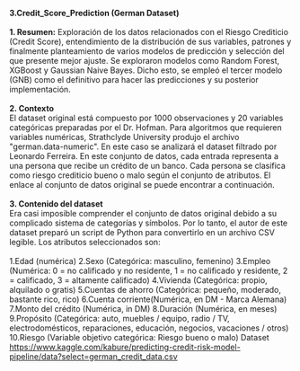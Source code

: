 <b>3.Credit_Score_Prediction (German Dataset) </b> 
<br> <br>
<b>1. Resumen:</b> Exploración de los datos relacionados con el Riesgo Crediticio (Credit Score), entendimiento de la distribución de sus variables, patrones y finalmente planteamiento de varios modelos de predicción y selección del que presente mejor ajuste. 
Se exploraron modelos como Random Forest, XGBoost y Gaussian Naive Bayes. Dicho esto, se empleó el tercer modelo (GNB) como el definitivo para hacer las predicciones y su posterior implementación.
<br> <br>
<b>2. Contexto </b> <br>
El dataset original está compuesto por 1000 observaciones y 20 variables categóricas preparadas por el Dr. Hofman. Para algoritmos que requieren variables numéricas, Strathclyde University produjo el archivo "german.data-numeric". En este caso se analizará el dataset filtrado por Leonardo Ferreira. En este conjunto de datos, cada entrada representa a una persona que recibe un crédito de un banco. Cada persona se clasifica como riesgo crediticio bueno o malo según el conjunto de atributos. El enlace al conjunto de datos original se puede encontrar a continuación.
<br> <br>
<b>3. Contenido del dataset </b> <br>
Era casi imposible comprender el conjunto de datos original debido a su complicado sistema de categorías y símbolos. Por lo tanto, el autor de este dataset preparó un script de Python para convertirlo en un archivo CSV legible. Los atributos seleccionados son:
<br> <br>
1.Edad (numérica)
2.Sexo (Categórica: masculino, femenino)
3.Empleo (Numérica: 0 = no calificado y no residente, 1 = no calificado y residente, 2 = calificado, 3 = altamente calificado)
4.Vivienda (Categórica: propio, alquilado o gratis)
5.Cuentas de ahorro (Categórica: pequeño, moderado, bastante rico, rico)
6.Cuenta corriente(Numérica, en DM - Marca Alemana)
7.Monto del crédito (Numérica, in DM)
8.Duración (Numérica, en meses)
9.Propósito (Categórica: auto, muebles / equipo, radio / TV, electrodomésticos, reparaciones, educación, negocios, vacaciones / otros)
10.Riesgo (Variable objetivo categórica: Riesgo bueno o malo)
Dataset
https://www.kaggle.com/kabure/predicting-credit-risk-model-pipeline/data?select=german_credit_data.csv
